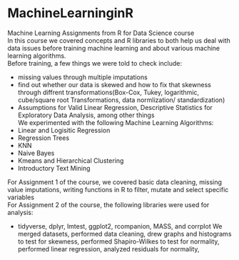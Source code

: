 # MachineLearninginR
Machine Learning Assignments from R for Data Science course
\
In this course we covered concepts and R libraries to both help us deal with data issues before training machine learning and about various machine learning algorithms.
\
Before training, a few things we were told to check include:
* missing values through multiple imputations
* find out whether our data is skewed and how to fix that skewness through diffrent transformations(Box-Cox, Tukey, logarithmic, cube/square root Transformations, data normlization/ standardization)
* Assumptions for Valid Linear Regression, Descriptive Statistics for Exploratory Data Analysis, among other things
\
We experimented with the following Machine Learning Algorithms:
* Linear and Logisitic Regression
* Regression Trees
* KNN
* Naive Bayes
* Kmeans and Hierarchical Clustering
* Introductory Text Mining

For Assignment 1 of the course, we covered basic data cleaning, missing value imputations, writing functions in R to filter, mutate and select specific variables
\
For Assignment 2 of the course, the following libraries were used for analysis:
* tidyverse, dplyr, lmtest, ggplot2, rcompanion, MASS, and corrplot
We merged datasets, performed data cleaning, drew graphs and histograms to test for skewness, performed Shapiro-Wilkes to test for normality, performed linear regression, analyzed residuals for normality,
